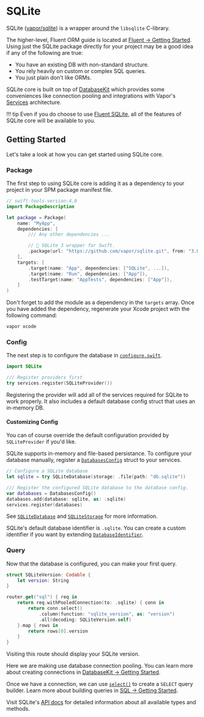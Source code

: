 # SQLite

SQLite ([vapor/sqlite](https://github.com/vapor/sqlite)) is a wrapper around the `libsqlite` C-library.

The higher-level, Fluent ORM guide is located at [Fluent &rarr; Getting Started](../fluent/getting-started.md). Using just the SQLite package directly for your project may be a good idea if any of the following are true:

- You have an existing DB with non-standard structure.
- You rely heavily on custom or complex SQL queries.
- You just plain don't like ORMs.

SQLite core is built on top of [DatabaseKit](../database-kit/getting-started.md) which provides some conveniences like connection pooling and integrations with Vapor's [Services](../getting-started/services.md) architecture.

!!! tip
    Even if you do choose to use [Fluent SQLite](../fluent/getting-started.md), all of the features of SQLite core will be available to you.

## Getting Started

Let's take a look at how you can get started using SQLite core.

### Package

The first step to using SQLite core is adding it as a dependency to your project in your SPM package manifest file.

```swift
// swift-tools-version:4.0
import PackageDescription

let package = Package(
    name: "MyApp",
    dependencies: [
        /// Any other dependencies ...

        // 🔵 SQLite 3 wrapper for Swift.
        .package(url: "https://github.com/vapor/sqlite.git", from: "3.0.0"),
    ],
    targets: [
        .target(name: "App", dependencies: ["SQLite", ...]),
        .target(name: "Run", dependencies: ["App"]),
        .testTarget(name: "AppTests", dependencies: ["App"]),
    ]
)
```

Don't forget to add the module as a dependency in the `targets` array. Once you have added the dependency, regenerate your Xcode project with the following command:

```sh
vapor xcode
```

### Config

The next step is to configure the database in [`configure.swift`](../getting-started/structure.md#configureswift).

```swift
import SQLite

/// Register providers first
try services.register(SQLiteProvider())
```

Registering the provider will add all of the services required for SQLite to work properly. It also includes a default database config struct that uses an in-memory DB.

#### Customizing Config

You can of course override the default configuration provided by `SQLiteProvider` if you'd like. 

SQLite supports in-memory and file-based persistance. To configure your database manually, register a [`DatabasesConfig`](https://api.vapor.codes/database-kit/latest/DatabaseKit/Structs/DatabasesConfig.html) struct to your services.

```swift
// Configure a SQLite database
let sqlite = try SQLiteDatabase(storage: .file(path: "db.sqlite"))

/// Register the configured SQLite database to the database config.
var databases = DatabasesConfig()
databases.add(database: sqlite, as: .sqlite)
services.register(databases)
```

See [`SQLiteDatabase`](https://api.vapor.codes/sqlite/latest/SQLite/Classes/SQLiteDatabase.html) and [`SQLiteStorage`](https://api.vapor.codes/sqlite/latest/SQLite/Enums/SQLiteStorage.html) for more information.

SQLite's default database identifier is `.sqlite`. You can create a custom identifier if you want by extending [`DatabaseIdentifier`](https://api.vapor.codes/database-kit/latest/DatabaseKit/Structs/DatabaseIdentifier.html). 

### Query

Now that the database is configured, you can make your first query.

```swift
struct SQLiteVersion: Codable {
    let version: String
}

router.get("sql") { req in
    return req.withPooledConnection(to: .sqlite) { conn in
        return conn.select()
            .column(function: "sqlite_version", as: "version")
            .all(decoding: SQLiteVersion.self)
    }.map { rows in
        return rows[0].version
    }
}
```

Visiting this route should display your SQLite version. 

Here we are making use database connection pooling. You can learn more about creating connections in [DatabaseKit &rarr; Getting Started](../database-kit/getting-started.md).

Once we have a connection, we can use [`select()`](https://api.vapor.codes/sql/latest/SQL/Protocols/SQLConnection.html#/s:3SQL13SQLConnectionPAAE6selectAA16SQLSelectBuilderCyxGyF) to create a `SELECT` query builder. Learn more about building queries in [SQL &rarr; Getting Started](../sql/getting-started.md).

Visit SQLite's [API docs](https://api.vapor.codes/sqlite/latest/SQLite/index.html) for detailed information about all available types and methods.
